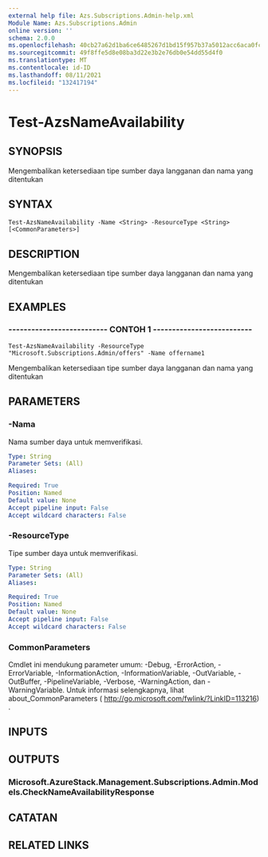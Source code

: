 ```yaml
---
external help file: Azs.Subscriptions.Admin-help.xml
Module Name: Azs.Subscriptions.Admin
online version: ''
schema: 2.0.0
ms.openlocfilehash: 40cb27a62d1ba6ce6485267d1bd15f957b37a5012acc6aca0fc1505c8f380cc8
ms.sourcegitcommit: 49f8ffe5d8e08ba3d22e3b2e76db0e54dd55d4f0
ms.translationtype: MT
ms.contentlocale: id-ID
ms.lasthandoff: 08/11/2021
ms.locfileid: "132417194"
---
```

# Test-AzsNameAvailability

## SYNOPSIS
Mengembalikan ketersediaan tipe sumber daya langganan dan nama yang ditentukan

## SYNTAX

```
Test-AzsNameAvailability -Name <String> -ResourceType <String> [<CommonParameters>]
```

## DESCRIPTION
Mengembalikan ketersediaan tipe sumber daya langganan dan nama yang ditentukan

## EXAMPLES

### -------------------------- CONTOH 1 --------------------------
```
Test-AzsNameAvailability -ResourceType "Microsoft.Subscriptions.Admin/offers" -Name offername1
```

Mengembalikan ketersediaan tipe sumber daya langganan dan nama yang ditentukan

## PARAMETERS

### -Nama
Nama sumber daya untuk memverifikasi.

```yaml
Type: String
Parameter Sets: (All)
Aliases: 

Required: True
Position: Named
Default value: None
Accept pipeline input: False
Accept wildcard characters: False
```

### -ResourceType
Tipe sumber daya untuk memverifikasi.

```yaml
Type: String
Parameter Sets: (All)
Aliases: 

Required: True
Position: Named
Default value: None
Accept pipeline input: False
Accept wildcard characters: False
```

### CommonParameters
Cmdlet ini mendukung parameter umum: -Debug, -ErrorAction, -ErrorVariable, -InformationAction, -InformationVariable, -OutVariable, -OutBuffer, -PipelineVariable, -Verbose, -WarningAction, dan -WarningVariable. Untuk informasi selengkapnya, lihat about_CommonParameters ( http://go.microsoft.com/fwlink/?LinkID=113216) .

## INPUTS

## OUTPUTS

### Microsoft.AzureStack.Management.Subscriptions.Admin.Models.CheckNameAvailabilityResponse

## CATATAN

## RELATED LINKS

